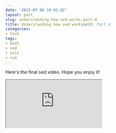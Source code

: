 ```yaml
---
date: '2013-07-06 19:42:02'
layout: post
slug: understanding-how-sed-works-part-4
title: Understanding how sed works&#58; Part 4
categories:
- tech
tags:
- bash
- sed
- unix
- vim
---
```


Here's the final sed video. Hope you enjoy it!

<iframe class="youtube" src="http://www.youtube.com/embed/W95wrzAgdWk"></iframe>
